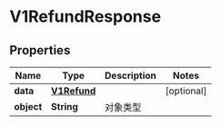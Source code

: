 
# V1RefundResponse

## Properties
Name | Type | Description | Notes
------------ | ------------- | ------------- | -------------
**data** | [**V1Refund**](V1Refund.md) |  |  [optional]
**object** | **String** | 对象类型 | 



